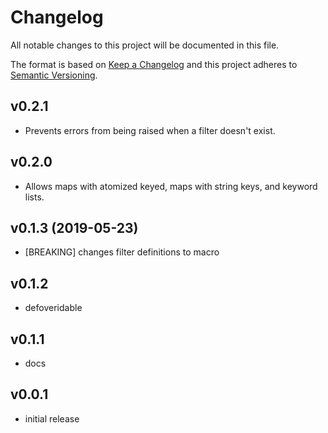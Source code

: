 # Changelog

All notable changes to this project will be documented in this file.

The format is based on [Keep a Changelog](http://keepachangelog.com/en/1.0.0/)
and this project adheres to [Semantic Versioning](http://semver.org/spec/v2.0.0.html).

## v0.2.1
  * Prevents errors from being raised when a filter doesn't exist.

## v0.2.0
  * Allows maps with atomized keyed, maps with string keys, and keyword lists.

## v0.1.3 (2019-05-23)

  * [BREAKING] changes filter definitions to macro

## v0.1.2

  * defoveridable

## v0.1.1

  * docs

## v0.0.1

  * initial release